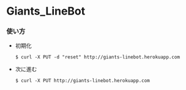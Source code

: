 # Giants_LineBot

### 使い方

- 初期化

  `$ curl -X PUT -d "reset" http://giants-linebot.herokuapp.com`

- 次に進む

  `$ curl -X PUT http://giants-linebot.herokuapp.com`
